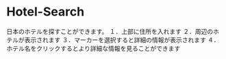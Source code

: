 # Hotel-Search
日本のホテルを探すことができます。
１．上部に住所を入れます
２．周辺のホテルが表示されます
３．マーカーを選択すると詳細の情報が表示されます
４．ホテル名をクリックするとより詳細な情報を見ることができます
